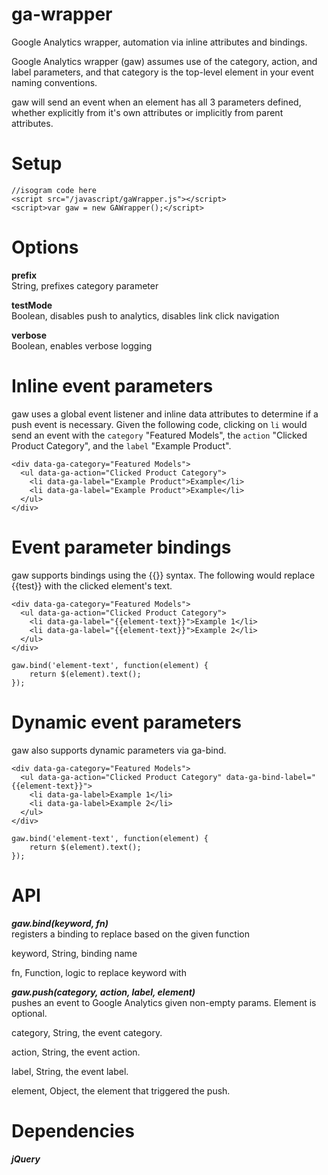 # ga-wrapper
Google Analytics wrapper, automation via inline attributes and bindings.

Google Analytics wrapper (gaw) assumes use of the category, action, and label parameters, and that category is the top-level element in your event naming conventions.  

gaw will send an event when an element has all 3 parameters defined, whether explicitly from it's own attributes or implicitly from parent attributes.

# Setup  
```
//isogram code here
<script src="/javascript/gaWrapper.js"></script>  
<script>var gaw = new GAWrapper();</script>
```
  
# Options  
**prefix**  
String, prefixes category parameter  
  
**testMode**  
Boolean, disables push to analytics, disables link click navigation  
  
**verbose**  
Boolean, enables verbose logging

# Inline event parameters
gaw uses a global event listener and inline data attributes to determine if a push event is necessary. Given the following code, clicking on `li` would send an event with the `category` "Featured Models", the `action` "Clicked Product Category", and the `label` "Example Product".  
```
<div data-ga-category="Featured Models">
  <ul data-ga-action="Clicked Product Category">
    <li data-ga-label="Example Product">Example</li>
    <li data-ga-label="Example Product">Example</li>
  </ul>
</div>
```  
  
  
# Event parameter bindings
gaw supports bindings using the {{}} syntax. The following would replace {{test}} with the clicked element's text.
  

```
<div data-ga-category="Featured Models">
  <ul data-ga-action="Clicked Product Category">
    <li data-ga-label="{{element-text}}">Example 1</li>
    <li data-ga-label="{{element-text}}">Example 2</li>
  </ul>
</div>
```
```
gaw.bind('element-text', function(element) {
    return $(element).text();
});
```  
  
  
# Dynamic event parameters  
gaw also supports dynamic parameters via ga-bind.

```
<div data-ga-category="Featured Models">
  <ul data-ga-action="Clicked Product Category" data-ga-bind-label="{{element-text}}">
    <li data-ga-label>Example 1</li>
    <li data-ga-label>Example 2</li>
  </ul>
</div>
```
```
gaw.bind('element-text', function(element) {
    return $(element).text();
});
```  
  
  
# API  
***gaw.bind(keyword, fn)***  
registers a binding to replace based on the given function  
  
keyword, String, binding name  
  
fn, Function, logic to replace keyword with  
  
  
***gaw.push(category, action, label, element)***  
pushes an event to Google Analytics given non-empty params. Element is optional.  
  
  
category, String, the event category.  
  
action, String, the event action.  
  
label, String, the event label.  
  
element, Object, the element that triggered the push.  
  
# Dependencies
***jQuery***
